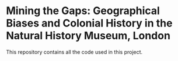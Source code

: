 # Mining the Gaps: Geographical Biases and Colonial History in the Natural History Museum, London

This repository contains all the code used in this project. 
